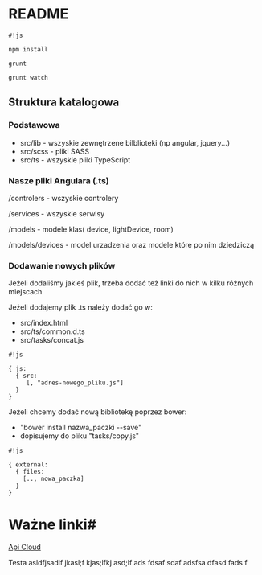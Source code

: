 # README #


```
#!js

npm install

grunt

grunt watch
```

## Struktura katalogowa ##
### Podstawowa ###

* src/lib - wszyskie zewnętrzene bilblioteki (np angular, jquery...)
* src/scss - pliki SASS
* src/ts - wszyskie pliki TypeScript

### Nasze pliki Angulara (.ts) ###
 
 

 /controlers - wszyskie controlery

 /services - wszyskie serwisy

 /models - modele klas( device, lightDevice, room)

 /models/devices - model urzadzenia oraz modele które po nim dziedziczą
 

### Dodawanie nowych plików ###

Jeżeli dodaliśmy jakieś plik, trzeba dodać też linki do nich w kilku różnych miejscach

Jeżeli dodajemy plik .ts należy dodać go w:

* src/index.html
* src/ts/common.d.ts
* src/tasks/concat.js 
```
#!js

{ js: 
  { src: 
     [, "adres-nowego_pliku.js"]
  } 
}
```


Jeżeli chcemy dodać nową bibliotekę poprzez bower:

* "bower install nazwa_paczki --save"
* dopisujemy do pliku "tasks/copy.js" 
```
#!js

{ external: 
  { files: 
    [.., nowa_paczka] 
  }
}
```








 
 
 
# Ważne linki#
[Api Cloud](https://bitbucket.org/investcom/wv_rgb/wiki/API%20Cloud)

Testa asldfjsadlf jkasl;f kjas;lfkj asd;lf
ads
fdsaf
sdaf
adsfsa
dfasd
fads
f